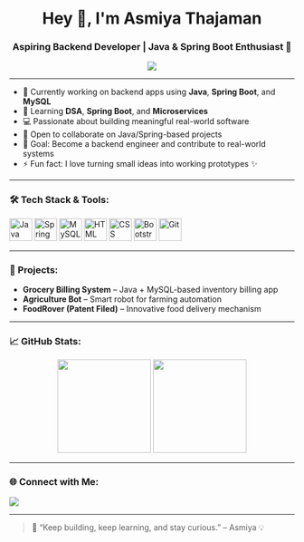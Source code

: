 <h1 align="center">Hey 👋, I'm Asmiya Thajaman</h1>
<h3 align="center">Aspiring Backend Developer | Java & Spring Boot Enthusiast 🚀</h3>

<p align="center">
  <img src="https://readme-typing-svg.demolab.com?font=Fira+Code&duration=2500&pause=1000&color=F700FF&center=true&vCenter=true&width=435&lines=Java+%26+Spring+Boot+Developer;Learning+DSA+%26+Microservices;Exploring+Web+Apps+%26+REST+APIs;Building+Real-world+Projects;Welcome+to+My+GitHub+World!">
</p>

---

- 🔭 Currently working on backend apps using **Java**, **Spring Boot**, and **MySQL**
- 🌱 Learning **DSA**, **Spring Boot**, and **Microservices**
- 💻 Passionate about building meaningful real-world software
- 🤝 Open to collaborate on Java/Spring-based projects
- 🚀 Goal: Become a backend engineer and contribute to real-world systems
- ⚡ Fun fact: I love turning small ideas into working prototypes ✨

---

### 🛠️ Tech Stack & Tools:

<p align="left">
  <img src="https://cdn.jsdelivr.net/gh/devicons/devicon/icons/java/java-original.svg" width="40" alt="Java"/>
  <img src="https://cdn.jsdelivr.net/gh/devicons/devicon/icons/spring/spring-original.svg" width="40" alt="Spring Boot"/>
  <img src="https://cdn.jsdelivr.net/gh/devicons/devicon/icons/mysql/mysql-original.svg" width="40" alt="MySQL"/>
  <img src="https://cdn.jsdelivr.net/gh/devicons/devicon/icons/html5/html5-original.svg" width="40" alt="HTML"/>
  <img src="https://cdn.jsdelivr.net/gh/devicons/devicon/icons/css3/css3-original.svg" width="40" alt="CSS"/>
  <img src="https://cdn.jsdelivr.net/gh/devicons/devicon/icons/bootstrap/bootstrap-original.svg" width="40" alt="Bootstrap"/>
  <img src="https://cdn.jsdelivr.net/gh/devicons/devicon/icons/git/git-original.svg" width="40" alt="Git"/>
</p>

---

### 📌 Projects:
- **Grocery Billing System** – Java + MySQL-based inventory billing app  
- **Agriculture Bot** – Smart robot for farming automation  
- **FoodRover (Patent Filed)** – Innovative food delivery mechanism  

---

### 📈 GitHub Stats:

<p align="center">
  <img src="https://github-readme-stats.vercel.app/api?username=your-github-username&show_icons=true&theme=radical" height="165">
  <img src="https://github-readme-stats.vercel.app/api/top-langs/?username=your-github-username&layout=compact&theme=radical" height="165">
</p>

---

### 🌐 Connect with Me:

<p>
  <a href="mailto:23uad029@kamarajengg.edu.in"><img src="https://img.shields.io/badge/Gmail-D14836?style=for-the-badge&logo=gmail&logoColor=white"></a>
  <!-- Add other links like LinkedIn or portfolio if available -->
</p>

---

> 🎯 “Keep building, keep learning, and stay curious.” – Asmiya 💡
